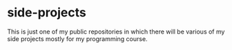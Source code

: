# side-projects
This is just one of my public repositories in which there will be various of my side projects mostly for my programming course.
